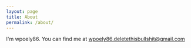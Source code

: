 ```yaml
---
layout: page
title: About
permalink: /about/
---
```


I'm wpoely86. You can find me at wpoely86.deletethisbullshit@gmail.com

